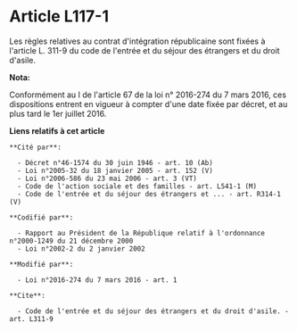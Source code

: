 # Article L117-1

Les règles relatives au contrat d'intégration républicaine sont fixées à l'article L. 311-9 du code de l'entrée et du séjour
des étrangers et du droit d'asile.

**Nota:**

Conformément au I de l'article 67 de la loi n° 2016-274 du 7 mars 2016, ces dispositions entrent en vigueur à compter d'une
date fixée par décret, et au plus tard le 1er juillet 2016.

**Liens relatifs à cet article**

	**Cité par**:

	  - Décret n°46-1574 du 30 juin 1946 - art. 10 (Ab)
	  - Loi n°2005-32 du 18 janvier 2005 - art. 152 (V)
	  - Loi n°2006-586 du 23 mai 2006 - art. 3 (VT)
	  - Code de l'action sociale et des familles - art. L541-1 (M)
	  - Code de l'entrée et du séjour des étrangers et ... - art. R314-1 (V)

	**Codifié par**:

	  - Rapport au Président de la République relatif à l'ordonnance n°2000-1249 du 21 décembre 2000
	  - Loi n°2002-2 du 2 janvier 2002

	**Modifié par**:

	  - Loi n°2016-274 du 7 mars 2016 - art. 1

	**Cite**:

	  - Code de l'entrée et du séjour des étrangers et du droit d'asile. - art. L311-9
